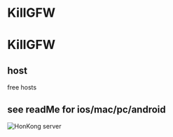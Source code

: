 # KillGFW
# KillGFW


## host
free hosts


## see readMe for ios/mac/pc/android

![HonKong server](./imags/qr1.png)
